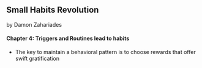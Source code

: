 
## Small Habits Revolution

by Damon Zahariades

#### Chapter 4: Triggers and Routines lead to habits

* The key to maintain a behavioral pattern is to choose rewards that offer swift gratification
